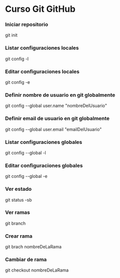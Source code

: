 # Curso Git GitHub
### Iniciar repositorio
git init
### Listar configuraciones locales
git config -l
### Editar configuraciones locales
git config -e
### Definir nombre de usuario en git globalmente
git config --global user.name "nombreDelUsuario"
### Definir email de usuario en git globalmente
git config --global user.email "emailDelUsuario"
### Listar configuraciones globales
git config --global -l
### Editar configuraciones globales
git config --global -e
### Ver estado
git status -sb
### Ver ramas
git branch
### Crear rama
git brach nombreDeLaRama
### Cambiar de rama
git checkout nombreDeLaRama
